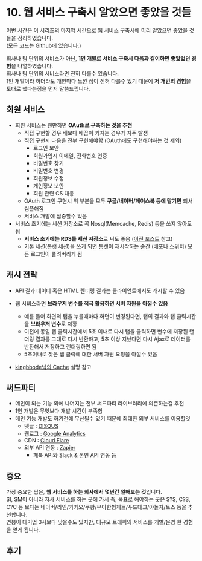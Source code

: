# 10. 웹 서비스 구축시 알았으면 좋았을 것들

이번 시간은 이 시리즈의 마지막 시간으로 웹 서비스 구축시에 미리 알았으면 좋았을 것들을 정리하였습니다.  
(모든 코드는 [Github](https://github.com/jojoldu/springboot-webservice/tree/feature/10)에 있습니다.)  

회사나 팀 단위의 서비스가 아닌, **1인 개발로 서비스 구축시 다음과 같이하면 좋았었던 경험**을 나열하였습니다.  
회사나 팀 단위의 서비스라면 전혀 다를수 있습니다.  
1인 개발이라 하더라도 개인마다 느낀 점이 전혀 다를수 있기 때문에 **저 개인의 경험**을 토대로 했다는점을 먼저 말씀드립니다.

## 회원 서비스

* 회원 서비스는 웬만하면 **OAuth로 구축하는 것을 추천**
  * 직접 구현할 경우 배보다 배꼽이 커지는 경우가 자주 발생
  * 직접 구현시 다음을 전부 구현해야함 (OAuth에도 구현해야하는 것 제외)
    * 로그인 보안
    * 회원가입시 이메일, 전화번호 인증
    * 비밀번호 찾기
    * 비밀번호 변경
    * 회원정보 수정
    * 개인정보 보안
    * 회원 관련 CS 대응
  * OAuth 로그인 구현시 위 부분을 모두 **구글/네이버/페이스북 등에 맡기면** 되서 심플해짐
  * 서비스 개발에 집중할수 있음
* 서비스 초기에는 세션 저장소로 꼭 Nosql(Memcache, Redis) 등을 쓰지 않아도 됨
  * **서비스 초기에는 RDS를 세션 저장소**로 써도 좋음 ([이전 포스트](http://jojoldu.tistory.com/170) 참고)
  * 기본 세션(톰캣 세션)을 쓰게 되면 톰캣이 재시작하는 순간 (배포나 스위치) 모든 로그인이 풀려버리게 됨

## 캐시 전략

* API 결과 데이터 혹은 HTML 렌더링 결과는 클라이언트에서도 캐시할 수 있음
* 웹 서비스라면 **브라우저 변수를 적극 활용하면 서버 자원을 아낄수 있음**
  * 예를 들어 화면의 탭을 누를때마다 화면이 변경된다면, 탭의 결과와 탭 클릭시간을 **브라우저 변수**로 저장
  * 이전에 동일 탭 클릭시간에서 5초 이내로 다시 탭을 클릭하면 변수에 저장된 랜더링 결과를 그대로 다시 반환하고, 5초 이상 지났다면 다시 Ajax로 데이터를 반환해서 저장하고 랜더링하면 됨
  * 5초이내로 잦은 탭 클릭에 대한 서버 자원 요청을 아낄수 있음

* [kingbbode님의 Cache](https://docs.google.com/presentation/d/1tlSTzVxukHlsi_nXbTkVzk_QkOXNBDRfGcYXjggEAek/edit#slide=id.g2c02ac6770_0_221) 설명 참고

## 써드파티

* 메인이 되는 기능 외에 나머지는 전부 써드파티 라이브러리에 의존하는걸 추천
* 1인 개발은 무엇보다 개발 시간이 부족함
* 메인 기능 개발도 하기전에 무산될수 있기 때문에 최대한 외부 서비스를 이용할것
  * 댓글 : [DISQUS](https://disqus.com/)
  * 웹로그 : [Google Analytics](https://www.google.com/analytics/)
  * CDN : [Cloud Flare](https://www.cloudflare.com/plans/)
  * 외부 API 연동 : [Zapier](https://zapier.com/)
    * 페북 API와 Slack & 본인 API 연동 등

## 중요

가장 중요한 팁은, **웹 서비스를 하는 회사에서 몇년간 일해보는 것**입니다.  
SI, SM이 아니라 자사 서비스를 하는 곳에 가서 
즉, 목표로 해야하는 곳은 S?S, C?S, C?C 등 보다는 네이버/라인/카카오/쿠팡/우아한형제들/푸드테크/야놀자/토스 등을 추천합니다.  
연봉이 대기업 3사보다 낮을수도 있지만, 대규모 트래픽의 서비스를 개발/운영 한 경험을 얻게 됩니다.  


## 후기



